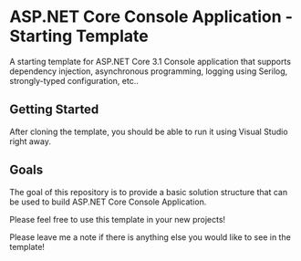 # ASP.NET Core Console Application - Starting Template
A starting template for ASP.NET Core 3.1 Console application that supports dependency injection, asynchronous programming, logging using Serilog, strongly-typed configuration, etc..  

Getting Started
---
After cloning the template, you should be able to run it using Visual Studio right away.

Goals
---
The goal of this repository is to provide a basic solution structure that can be used to build ASP.NET Core Console Application.

Please feel free to use this template in your new projects!

Please leave me a note if there is anything else you would like to see in the template!
